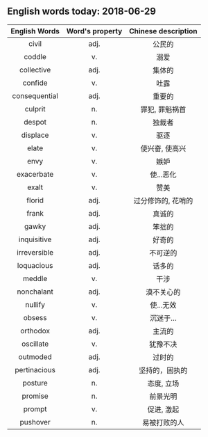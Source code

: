 ## English words today: 2018-06-29

| English Words | Word's property | Chinese description |
| :-----------: | :-------------: | :-----------------: |
| civil | adj. | 公民的 |
| coddle | v. | 溺爱 |
| collective | adj. | 集体的 |
| confide | v. | 吐露 |
| consequential | adj. | 重要的 |
| culprit | n. | 罪犯, 罪魁祸首 |
| despot | n. | 独裁者 |
| displace | v. | 驱逐 |
| elate | v.  | 使兴奋, 使高兴 |
| envy | v. | 嫉妒 |
| exacerbate | v. | 使...恶化 |
| exalt | v. | 赞美 |
| florid | adj. | 过分修饰的, 花哨的 |
| frank | adj. | 真诚的 |
| gawky | adj. | 笨拙的 |
| inquisitive | adj.  | 好奇的 |
| irreversible | adj. | 不可逆的 |
| loquacious | adj. | 话多的 |
| meddle | v. | 干涉 |
| nonchalant | adj. | 漠不关心的 |
| nullify | v. | 使...无效 |
| obsess | v. | 沉迷于… |
| orthodox | adj. | 主流的 |
| oscillate | v. | 犹豫不决 |
| outmoded | adj. | 过时的 |
| pertinacious | adj. | 坚持的，固执的 |
| posture | n. | 态度, 立场 |
| promise | n. | 前景光明 |
| prompt | v. | 促进, 激起 |
| pushover | n. | 易被打败的人 |

